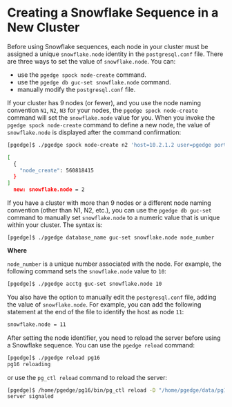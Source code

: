 # Creating a Snowflake Sequence in a New Cluster

Before using Snowflake sequences, each node in your cluster must be assigned a unique `snowflake.node` identity in the `postgresql.conf` file. There are three ways to set the value of `snowflake.node`. You can:

* use the `pgedge spock node-create` command.
* use the `pgedge db guc-set snowflake.node` command.
* manually modify the `postgresql.conf` file.

If your cluster has 9 nodes (or fewer), and you use the node naming convention `N1`, `N2`, `N3` for your nodes, the `pgedge spock node-create` command will set the `snowflake.node` value for you. When you invoke the `pgedge spock node-create` command to define a new node, the value of `snowflake.node` is displayed after the command confirmation:

```sh
[pgedge]$ ./pgedge spock node-create n2 'host=10.2.1.2 user=pgedge port=5432 dbname=acctg' acctg

[
  {
	"node_create": 560818415
  }
]
  new: snowflake.node = 2
```

If you have a cluster with more than 9 nodes or a different node naming convention (other than N1, N2, etc.), you can use the `pgedge db guc-set` command to manually set `snowflake.node` to a numeric value that is unique within your cluster. The syntax is:

`[pgedge]$ ./pgedge database_name guc-set snowflake.node node_number`

**Where**

`node_number` is a unique number associated with the node. For example, the following command sets the `snowflake.node` value to `10`:

```sh
[pgedge]$ ./pgedge acctg guc-set snowflake.node 10
```
You also have the option to manually edit the `postgresql.conf` file, adding the value of `snowflake.node`. For example, you can add the following statement at the end of the file to identify the host as node `11`:

```sh
snowflake.node = 11
```

After setting the node identifier, you need to reload the server before using a Snowflake sequence.  You can use the `pgedge reload` command:

```sh
[pgedge]$ ./pgedge reload pg16
pg16 reloading
```

or use the `pg_ctl reload` command to reload the server:

```sh
[pgedge]$ /home/pgedge/pg16/bin/pg_ctl reload -D "/home/pgedge/data/pg16"
server signaled
```
